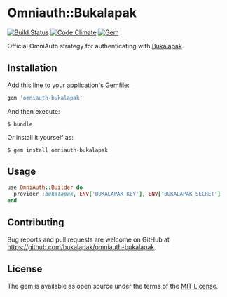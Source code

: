 # Omniauth::Bukalapak

[![Build Status](https://travis-ci.org/bukalapak/omniauth-bukalapak.svg?branch=master)](https://travis-ci.org/bukalapak/omniauth-bukalapak)
[![Code Climate](https://codeclimate.com/github/bukalapak/omniauth-bukalapak/badges/gpa.svg)](https://codeclimate.com/github/bukalapak/omniauth-bukalapak)
[![Gem](https://img.shields.io/gem/v/omniauth-bukalapak.svg)](https://rubygems.org/gems/omniauth-bukalapak)

Official OmniAuth strategy for authenticating with [Bukalapak](https://www.bukalapak.com).

## Installation

Add this line to your application's Gemfile:

```ruby
gem 'omniauth-bukalapak'
```

And then execute:

    $ bundle

Or install it yourself as:

    $ gem install omniauth-bukalapak

## Usage

```ruby
use OmniAuth::Builder do
  provider :bukalapak, ENV['BUKALAPAK_KEY'], ENV['BUKALAPAK_SECRET']
end
```

## Contributing

Bug reports and pull requests are welcome on GitHub at https://github.com/bukalapak/omniauth-bukalapak.

## License

The gem is available as open source under the terms of the [MIT License](http://opensource.org/licenses/MIT).

